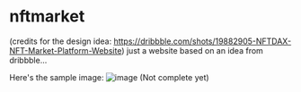 # nftmarket
(credits for the design idea: https://dribbble.com/shots/19882905-NFTDAX-NFT-Market-Platform-Website)
just a website based on an idea from dribbble...


Here's the sample image:
![image](https://github.com/SukhdevThukral/nftmarket/assets/71145016/bf17cfba-afe1-472a-9929-9007fe8b74dc)
(Not complete yet)
